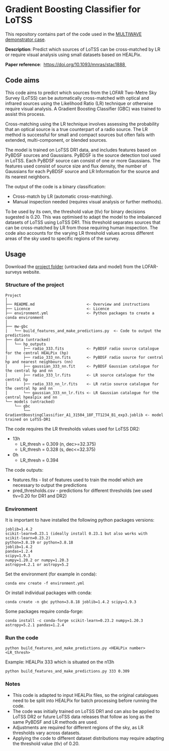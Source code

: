 # Gradient Boosting Classifier for LoTSS 

This repository contains part of the code used in the [MULTIWAVE demonstrator case](https://confluence.skatelescope.org/display/SRCSC/MULTIWAVE). 

**Description**: Predict which sources of LoTSS can be cross-matched by LR or require visual analysis using small datasets based on HEALPix.

**Paper reference**:  https://doi.org/10.1093/mnras/stac1888 

## Code aims

This code aims to predict which sources from the LOFAR Two-Metre Sky Survey (LoTSS) can be automatically cross-matched with optical and infrared sources using the Likelihood Ratio (LR) technique or otherwise require visual analysis. A Gradient Boosting Classifier (GBC) was trained to assist this process. 

Cross-matching using the LR technique involves assessing the probability that an optical source is a true counterpart of a radio source. The LR method is successful for small and compact sources but often fails with extended, multi-component, or blended sources.  

The model is trained on LoTSS DR1 data, and includes features based on PyBDSF sources and Gaussians. PyBDSF is the source detection tool used in LoTSS. Each PyBDSF source can consist of one or more Gaussians. The features used consist of source size and flux density, the number of Gaussians for each PyBDSF source and LR Information for the source and its nearest neighbors. 

The output of the code is a binary classification: 
* Cross-match by LR (automatic cross-matching).
* Manual inspection needed (requires visual analysis or further methods). 

To be used by its own, the threshold value (tlv) for binary decisions sugested is 0.20. This was optimised to adapt the model to the imbalanced datasets of LoTSS using LoTSS DR1. This threshold separates sources that can be cross-matched by LR from those requiring human inspection. The code also accounts for the varying LR threshold values across different areas of the sky used to specific regions of the survey. 

## Usage 

Download the [project folder](https://lofar-surveys.org/public/uksrc/project.zip) (untracked data and model) from the LOFAR-surveys website.

### Structure of the project

```
Project
│
├── README.md                       <- Overview and instructions
├── Licence                         <- Licence
├── environment.yml                 <- Python packages to create a conda environment
│
├── mw-gbc
|   └── build_features_and_make_predictions.py  <- Code to output the predictions
├── data (untracked)  
│   └── hp_outputs
│       ├── radio_333.fits          <- PyBDSF radio source catalogue for the central HEALPix (hp) 
│       ├── radio_333_nn.fits       <- PyBDSF radio source for central hp and nearest neighbours (nn)
│       ├── gaussian_333_nn.fit     <- PyBDSF Gaussian catalogue for the central hp and nn
│       ├── radio_333_lr.fits       <- LR source catalogue for the central hp
│       ├── radio_333_nn_lr.fits    <- LR ratio source catalogue for the central hp and nn
│       └── gaussian_333_nn_lr.fits <- LR Gaussian catalogue for the central hpealpix and nn
└── models (untracked)
    └── gbc
        └── GradientBoostingClassifier_A1_31504_18F_TT1234_B1_exp3.joblib <- model trained on LoTSS-DR1

```

The code requires the LR thresholds values used for LoTSS DR2: 
* 13h 
  * LR_thresh = 0.309 (n, dec>=32.375) 
  * LR_thresh = 0.328 (s, dec<=32.375) 
* 0h 
  * LR_thresh = 0.394 

The code outputs: 
* features.fits - list of features used to train the model which are necessary to output the predictions
* pred_thresholds.csv - predictions for different thresholds (we used tlv=0.20 for DR1 and DR2)


### Environment
It is important to have installed the following python packages versions:
```
joblib=1.4.2
scikit-learn=0.23.1 (ideally install 0.23.1 but also works with scikit-learn=0.23.2)
python=3.8.19 or python=3.8.18 
joblib=1.4.2
pandas=1.2.4
scipy=1.9.3
numpy=1.20.2 or numpy=1.20.3
astropy=4.2.1 or astropy=5.2
```

Set the environment (for example in conda):

`conda env create -f environment.yml `

Or install individual packages with conda:

`conda create -n gbc python=3.8.18 joblib=1.4.2 scipy=1.9.3 `

Some packages require conda-forge:

`conda install -c conda-forge scikit-learn=0.23.2 numpy=1.20.3 astropy=5.2.1 pandas=1.2.4 `


### Run the code

`python build_features_and_make_predictions.py <HEALPix number> <LR_thresh>`

Example: HEALPix 333 which is situated on the n13h

`python build_features_and_make_predictions.py 333 0.309`


### Notes 

* This code is adapted to input HEALPix files, so the original catalogues need to be split into HEALPix for batch processing before running the code.
* The code was initially trained on LoTSS DR1 and can also be applied to LoTSS DR2 or future LoTSS data releases that follow as long as the same PyBDSF and LR methods are used. 
* Adjustments are required for different regions of the sky, as LR thresholds vary across datasets.
* Applying the code to different dataset distributions may require adapting the threshold value (tlv) of 0.20.
